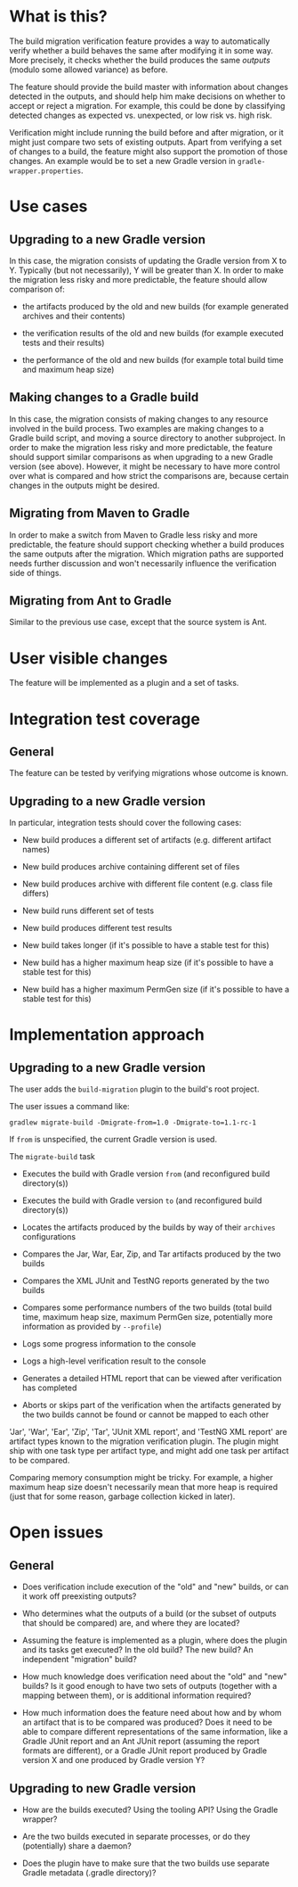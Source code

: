 # What is this?

The build migration verification feature provides a way to automatically verify whether a build behaves
the same after modifying it in some way. More precisely, it checks whether the build produces
the same _outputs_ (modulo some allowed variance) as before.

The feature should provide the build
master with information about changes detected in the outputs, and should help him make decisions
on whether to accept or reject a migration. For example, this could be done by classifying detected
changes as expected vs. unexpected, or low risk vs. high risk.

Verification might include running the build before and after migration, or it might just compare
two sets of existing outputs. Apart from verifying a set of changes to a build, the feature might
also support the promotion of those changes. An example would be to set a new Gradle version in
`gradle-wrapper.properties`.

# Use cases

## Upgrading to a new Gradle version

In this case, the migration consists of updating the Gradle version from X to Y. Typically
(but not necessarily), Y will be greater than X. In order to make the migration less risky and more
predictable, the feature should allow comparison of:

* the artifacts produced by the old and new builds (for example generated archives and their contents)

* the verification results of the old and new builds (for example executed tests and their results)

* the performance of the old and new builds (for example total build time and maximum heap size)

## Making changes to a Gradle build

In this case, the migration consists of making changes to any resource involved in the build process. Two
examples are making changes to a Gradle build script, and moving a source directory to another subproject.
In order to make the migration less risky and more predictable, the feature should support similar
comparisons as when upgrading to a new Gradle version (see above). However, it might be necessary to
have more control over what is compared and how strict the comparisons are, because certain changes
in the outputs might be desired.

## Migrating from Maven to Gradle

In order to make a switch from Maven to Gradle less risky and more predictable, the feature should support
checking whether a build produces the same outputs after the migration. Which migration paths are supported
needs further discussion and won't necessarily influence the verification side of things.

## Migrating from Ant to Gradle

Similar to the previous use case, except that the source system is Ant.

# User visible changes

The feature will be implemented as a plugin and a set of tasks.

# Integration test coverage

## General

The feature can be tested by verifying migrations whose outcome is known.

## Upgrading to a new Gradle version

In particular, integration tests should cover the following cases:

* New build produces a different set of artifacts (e.g. different artifact names)

* New build produces archive containing different set of files

* New build produces archive with different file content (e.g. class file differs)

* New build runs different set of tests

* New build produces different test results

* New build takes longer (if it's possible to have a stable test for this)

* New build has a higher maximum heap size (if it's possible to have a stable test for this)

* New build has a higher maximum PermGen size (if it's possible to have a stable test for this)

# Implementation approach

## Upgrading to a new Gradle version

The user adds the `build-migration` plugin to the build's root project.

The user issues a command like:

    gradlew migrate-build -Dmigrate-from=1.0 -Dmigrate-to=1.1-rc-1

If `from` is unspecified, the current Gradle version is used.

The `migrate-build` task

* Executes the build with Gradle version `from` (and reconfigured build directory(s))

* Executes the build with Gradle version `to` (and reconfigured build directory(s))

* Locates the artifacts produced by the builds by way of their `archives` configurations

* Compares the Jar, War, Ear, Zip, and Tar artifacts produced by the two builds

* Compares the XML JUnit and TestNG reports generated by the two builds

* Compares some performance numbers of the two builds (total build time, maximum heap size,
maximum PermGen size, potentially more information as provided by `--profile`)

* Logs some progress information to the console

* Logs a high-level verification result to the console

* Generates a detailed HTML report that can be viewed after verification has completed

* Aborts or skips part of the verification when the artifacts generated by the two builds
cannot be found or cannot be mapped to each other

'Jar', 'War', 'Ear', 'Zip', 'Tar', 'JUnit XML report', and 'TestNG XML report' are artifact
types known to the migration verification plugin. The plugin might ship with one task type
per artifact type, and might add one task per artifact to be compared.

Comparing memory consumption might be tricky. For example, a higher maximum heap size doesn't
necessarily mean that more heap is required (just that for some reason, garbage collection kicked in later).

# Open issues

## General

* Does verification include execution of the "old" and "new" builds, or can it work off preexisting outputs?

* Who determines what the outputs of a build (or the subset of outputs that should be compared) are, and where
they are located?

* Assuming the feature is implemented as a plugin, where does the plugin and its tasks get executed?
In the old build? The new build? An independent "migration" build?

* How much knowledge does verification need about the "old" and "new" builds? Is it good enough to have two
sets of outputs (together with a mapping between them), or is additional information required?

* How much information does the feature need about how and by whom an artifact that is to be compared was produced?
Does it need to be able to compare different representations of the same information, like a Gradle JUnit report and
an Ant JUnit report (assuming the report formats are different), or a Gradle JUnit report produced by Gradle version X
and one produced by Gradle version Y?

## Upgrading to new Gradle version

* How are the builds executed? Using the tooling API? Using the Gradle wrapper?

* Are the two builds executed in separate processes, or do they (potentially) share a daemon?

* Does the plugin have to make sure that the two builds use separate Gradle metadata (.gradle directory)?


